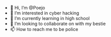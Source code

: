 - 👋 Hi, I’m @Poejo
- 👀 I’m interested in cyber hacking
- 🌱 I’m currently learning in high school
- 💞️ I’m looking to collaborate on with my bestie
- 📫 How to reach me to be police

<!---
Poejo/Poejo is a ✨ special ✨ repository because its `README.md` (this file) appears on your GitHub profile.
You can click the Preview link to take a look at your changes.
--->
